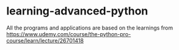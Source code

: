 # learning-advanced-python
All the programs and applications are based on the learnings from https://www.udemy.com/course/the-python-pro-course/learn/lecture/26701418
